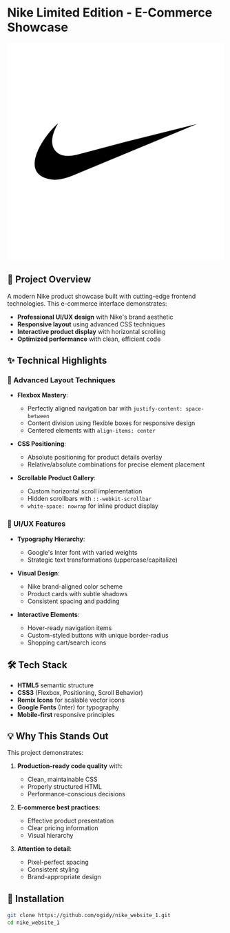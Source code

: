# Nike Limited Edition - E-Commerce Showcase

![Nike E-Commerce Preview](./images/nike-logo-0.png) <!-- Replace with actual screenshot -->

## 🚀 Project Overview

A modern Nike product showcase built with cutting-edge frontend technologies. This e-commerce interface demonstrates:

- **Professional UI/UX design** with Nike's brand aesthetic
- **Responsive layout** using advanced CSS techniques
- **Interactive product display** with horizontal scrolling
- **Optimized performance** with clean, efficient code

## ✨ Technical Highlights

### 🧩 Advanced Layout Techniques

- **Flexbox Mastery**:

  - Perfectly aligned navigation bar with `justify-content: space-between`
  - Content division using flexible boxes for responsive design
  - Centered elements with `align-items: center`

- **CSS Positioning**:

  - Absolute positioning for product details overlay
  - Relative/absolute combinations for precise element placement

- **Scrollable Product Gallery**:

  - Custom horizontal scroll implementation
  - Hidden scrollbars with `::-webkit-scrollbar`
  - `white-space: nowrap` for inline product display

### 🎨 UI/UX Features

- **Typography Hierarchy**:

  - Google's Inter font with varied weights
  - Strategic text transformations (uppercase/capitalize)

- **Visual Design**:

  - Nike brand-aligned color scheme
  - Product cards with subtle shadows
  - Consistent spacing and padding

- **Interactive Elements**:

  - Hover-ready navigation items
  - Custom-styled buttons with unique border-radius
  - Shopping cart/search icons

## 🛠️ Tech Stack

- **HTML5** semantic structure
- **CSS3** (Flexbox, Positioning, Scroll Behavior)
- **Remix Icons** for scalable vector icons
- **Google Fonts** (Inter) for typography
- **Mobile-first** responsive principles

## 💡 Why This Stands Out

This project demonstrates:

1. **Production-ready code quality** with:

   - Clean, maintainable CSS
   - Properly structured HTML
   - Performance-conscious decisions

2. **E-commerce best practices**:

   - Effective product presentation
   - Clear pricing information
   - Visual hierarchy

3. **Attention to detail**:

   - Pixel-perfect spacing
   - Consistent styling
   - Brand-appropriate design

## 🔧 Installation

```bash
git clone https://github.com/ogidy/nike_website_1.git
cd nike_website_1
